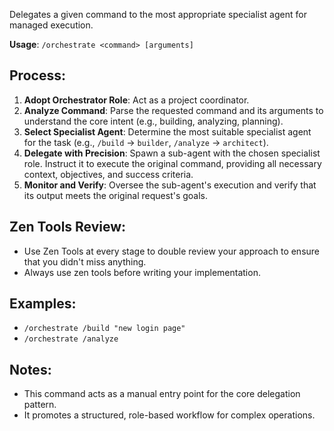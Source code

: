 Delegates a given command to the most appropriate specialist agent for managed execution.

**Usage**: `/orchestrate <command> [arguments]`

## Process:
1.  **Adopt Orchestrator Role**: Act as a project coordinator.
2.  **Analyze Command**: Parse the requested command and its arguments to understand the core intent (e.g., building, analyzing, planning).
3.  **Select Specialist Agent**: Determine the most suitable specialist agent for the task (e.g., `/build` -> `builder`, `/analyze` -> `architect`).
4.  **Delegate with Precision**: Spawn a sub-agent with the chosen specialist role. Instruct it to execute the original command, providing all necessary context, objectives, and success criteria.
5.  **Monitor and Verify**: Oversee the sub-agent's execution and verify that its output meets the original request's goals.

## Zen Tools Review:
- Use Zen Tools at every stage to double review your approach to ensure that you didn't miss anything.
- Always use zen tools before writing your implementation.

## Examples:
-   `/orchestrate /build "new login page"`
-   `/orchestrate /analyze`

## Notes:
-   This command acts as a manual entry point for the core delegation pattern.
-   It promotes a structured, role-based workflow for complex operations.
